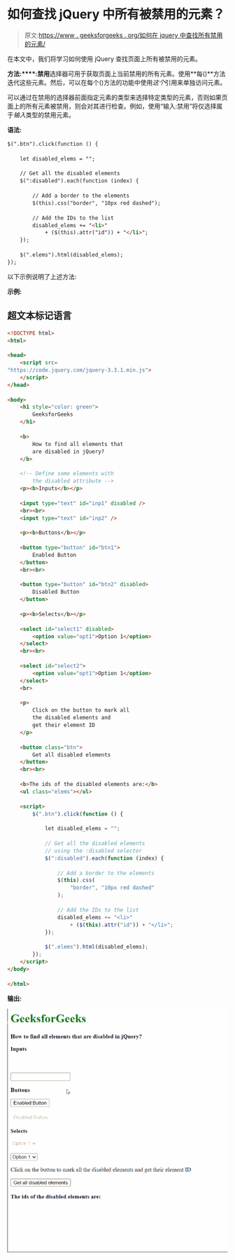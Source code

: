 # 如何查找 jQuery 中所有被禁用的元素？

> 原文:[https://www . geeksforgeeks . org/如何在 jquery 中查找所有禁用的元素/](https://www.geeksforgeeks.org/how-to-find-all-elements-that-are-disabled-in-jquery/)

在本文中，我们将学习如何使用 jQuery 查找页面上所有被禁用的元素。

**方法:****:禁用**选择器可用于获取页面上当前禁用的所有元素。使用**每()**方法迭代这些元素。然后，可以在每个()方法的功能中使用*这个*引用来单独访问元素。

可以通过在禁用的选择器前面指定元素的类型来选择特定类型的元素，否则如果页面上的所有元素被禁用，则会对其进行检查。例如，使用“输入:禁用”将仅选择属于*输入*类型的禁用元素。

**语法:**

```html
$(".btn").click(function () {

    let disabled_elems = "";

    // Get all the disabled elements
    $(":disabled").each(function (index) {

        // Add a border to the elements
        $(this).css("border", "10px red dashed");

        // Add the IDs to the list
        disabled_elems += "<li>" 
            + ($(this).attr("id")) + "</li>";
    });

    $(".elems").html(disabled_elems);
});

```

以下示例说明了上述方法:

**示例:**

## 超文本标记语言

```html
<!DOCTYPE html>
<html>

<head>
    <script src=
"https://code.jquery.com/jquery-3.3.1.min.js">
    </script>
</head>

<body>
    <h1 style="color: green">
        GeeksforGeeks
    </h1>

    <b>
        How to find all elements that
        are disabled in jQuery?
    </b>

    <!-- Define some elements with 
        the disabled attribute -->
    <p><b>Inputs</b></p>

    <input type="text" id="inp1" disabled />
    <br><br>
    <input type="text" id="inp2" />

    <p><b>Buttons</b></p>

    <button type="button" id="btn1">
        Enabled Button
    </button>
    <br><br>

    <button type="button" id="btn2" disabled>
        Disabled Button
    </button>

    <p><b>Selects</b></p>

    <select id="select1" disabled>
        <option value="opt1">Option 1</option>
    </select>
    <br><br>

    <select id="select2">
        <option value="opt1">Option 1</option>
    </select>
    <br>

    <p>
        Click on the button to mark all
        the disabled elements and
        get their element ID
    </p>

    <button class="btn">
        Get all disabled elements
    </button>
    <br><br>

    <b>The ids of the disabled elements are:</b>
    <ul class="elems"></ul>

    <script>
        $(".btn").click(function () {

            let disabled_elems = "";

            // Get all the disabled elements
            // using the :disabled selector
            $(":disabled").each(function (index) {

                // Add a border to the elements
                $(this).css(
                    "border", "10px red dashed"
                );

                // Add the IDs to the list
                disabled_elems += "<li>" 
                    + ($(this).attr("id")) + "</li>";
            });

            $(".elems").html(disabled_elems);
        });
    </script>
</body>

</html>
```

**输出:**

![](img/24c7492358ea509672991dce12772458.png)